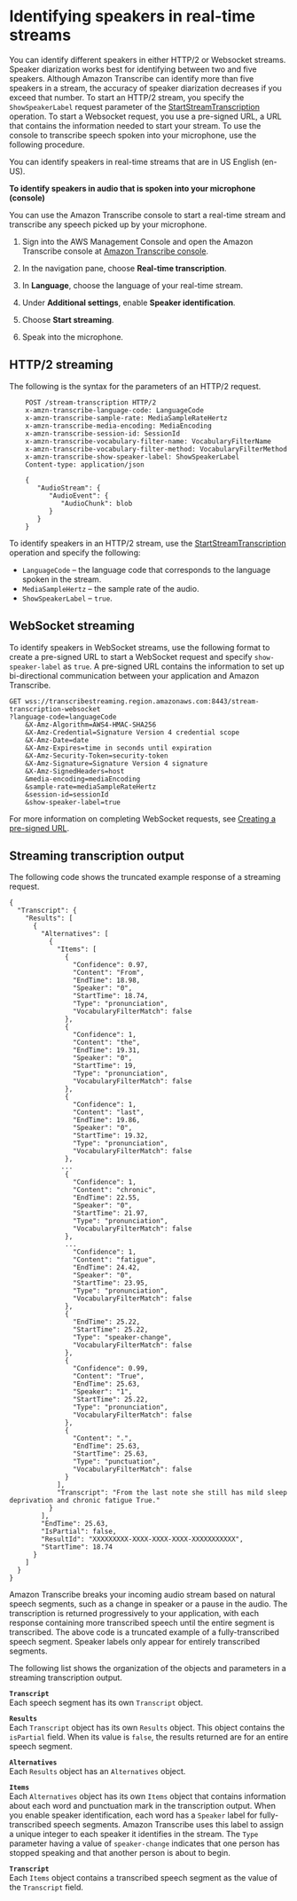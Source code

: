 # Identifying speakers in real\-time streams<a name="diarization-streaming"></a>

You can identify different speakers in either HTTP/2 or Websocket streams\. Speaker diarization works best for identifying between two and five speakers\. Although Amazon Transcribe can identify more than five speakers in a stream, the accuracy of speaker diarization decreases if you exceed that number\. To start an HTTP/2 stream, you specify the `ShowSpeakerLabel` request parameter of the [StartStreamTranscription](API_streaming_StartStreamTranscription.md) operation\. To start a Websocket request, you use a pre\-signed URL, a URL that contains the information needed to start your stream\. To use the console to transcribe speech spoken into your microphone, use the following procedure\.

You can identify speakers in real\-time streams that are in US English \(en\-US\)\.

**To identify speakers in audio that is spoken into your microphone \(console\)**

You can use the Amazon Transcribe console to start a real\-time stream and transcribe any speech picked up by your microphone\.

1. Sign into the AWS Management Console and open the Amazon Transcribe console at [Amazon Transcribe console](https://console.aws.amazon.com/transcribe/)\.

1. In the navigation pane, choose **Real\-time transcription**\.

1. In **Language**, choose the language of your real\-time stream\.

1. Under **Additional settings**, enable **Speaker identification**\.

1. Choose **Start streaming**\.

1. Speak into the microphone\.

## HTTP/2 streaming<a name="diarization-http2"></a>

The following is the syntax for the parameters of an HTTP/2 request\.

```
    POST /stream-transcription HTTP/2
    x-amzn-transcribe-language-code: LanguageCode
    x-amzn-transcribe-sample-rate: MediaSampleRateHertz
    x-amzn-transcribe-media-encoding: MediaEncoding
    x-amzn-transcribe-session-id: SessionId
    x-amzn-transcribe-vocabulary-filter-name: VocabularyFilterName
    x-amzn-transcribe-vocabulary-filter-method: VocabularyFilterMethod
    x-amzn-transcribe-show-speaker-label: ShowSpeakerLabel
    Content-type: application/json
    
    {
       "AudioStream": { 
          "AudioEvent": { 
             "AudioChunk": blob
          }
       }
    }
```

To identify speakers in an HTTP/2 stream, use the [StartStreamTranscription](API_streaming_StartStreamTranscription.md) operation and specify the following:
+ `LanguageCode` – the language code that corresponds to the language spoken in the stream\.
+ `MediaSampleHertz` – the sample rate of the audio\.
+ `ShowSpeakerLabel` – `true`\.

## WebSocket streaming<a name="diarization-websocket"></a>

To identify speakers in WebSocket streams, use the following format to create a pre\-signed URL to start a WebSocket request and specify `show-speaker-label` as `true`\. A pre\-signed URL contains the information to set up bi\-directional communication between your application and Amazon Transcribe\.

```
GET wss://transcribestreaming.region.amazonaws.com:8443/stream-transcription-websocket
?language-code=languageCode
    &X-Amz-Algorithm=AWS4-HMAC-SHA256
    &X-Amz-Credential=Signature Version 4 credential scope
    &X-Amz-Date=date
    &X-Amz-Expires=time in seconds until expiration
    &X-Amz-Security-Token=security-token
    &X-Amz-Signature=Signature Version 4 signature
    &X-Amz-SignedHeaders=host
    &media-encoding=mediaEncoding
    &sample-rate=mediaSampleRateHertz
    &session-id=sessionId
    &show-speaker-label=true
```

For more information on completing WebSocket requests, see [Creating a pre\-signed URL](websocket.md#websocket-url)\.

## Streaming transcription output<a name="diarization-output"></a>

The following code shows the truncated example response of a streaming request\.

```
{
  "Transcript": {
    "Results": [
      {
        "Alternatives": [
          {
            "Items": [
              {
                "Confidence": 0.97,
                "Content": "From",
                "EndTime": 18.98,
                "Speaker": "0",
                "StartTime": 18.74,
                "Type": "pronunciation",
                "VocabularyFilterMatch": false
              },
              {
                "Confidence": 1,
                "Content": "the",
                "EndTime": 19.31,
                "Speaker": "0",
                "StartTime": 19,
                "Type": "pronunciation",
                "VocabularyFilterMatch": false
              },
              {
                "Confidence": 1,
                "Content": "last",
                "EndTime": 19.86,
                "Speaker": "0",
                "StartTime": 19.32,
                "Type": "pronunciation",
                "VocabularyFilterMatch": false
              },
             ...
              {
                "Confidence": 1,
                "Content": "chronic",
                "EndTime": 22.55,
                "Speaker": "0",
                "StartTime": 21.97,
                "Type": "pronunciation",
                "VocabularyFilterMatch": false
              },
              ...
                "Confidence": 1,
                "Content": "fatigue",
                "EndTime": 24.42,
                "Speaker": "0",
                "StartTime": 23.95,
                "Type": "pronunciation",
                "VocabularyFilterMatch": false
              },
              {
                "EndTime": 25.22,
                "StartTime": 25.22,
                "Type": "speaker-change",
                "VocabularyFilterMatch": false
              },
              {
                "Confidence": 0.99,
                "Content": "True",
                "EndTime": 25.63,
                "Speaker": "1",
                "StartTime": 25.22,
                "Type": "pronunciation",
                "VocabularyFilterMatch": false
              },
              {
                "Content": ".",
                "EndTime": 25.63,
                "StartTime": 25.63,
                "Type": "punctuation",
                "VocabularyFilterMatch": false
              }
            ],
            "Transcript": "From the last note she still has mild sleep deprivation and chronic fatigue True."
          }
        ],
        "EndTime": 25.63,
        "IsPartial": false,
        "ResultId": "XXXXXXXXX-XXXX-XXXX-XXXX-XXXXXXXXXXX",
        "StartTime": 18.74
      }
    ]
  }
}
```

Amazon Transcribe breaks your incoming audio stream based on natural speech segments, such as a change in speaker or a pause in the audio\. The transcription is returned progressively to your application, with each response containing more transcribed speech until the entire segment is transcribed\. The above code is a truncated example of a fully\-transcribed speech segment\. Speaker labels only appear for entirely transcribed segments\. 

The following list shows the organization of the objects and parameters in a streaming transcription output\.

**`Transcript`**  
Each speech segment has its own `Transcript` object\.

**`Results`**  
Each `Transcript` object has its own `Results` object\. This object contains the `isPartial` field\. When its value is `false`, the results returned are for an entire speech segment\.

**`Alternatives`**  
Each `Results` object has an `Alternatives` object\.

**`Items`**  
Each `Alternatives` object has its own `Items` object that contains information about each word and punctuation mark in the transcription output\. When you enable speaker identification, each word has a `Speaker` label for fully\-transcribed speech segments\. Amazon Transcribe uses this label to assign a unique integer to each speaker it identifies in the stream\. The `Type` parameter having a value of `speaker-change` indicates that one person has stopped speaking and that another person is about to begin\.

**`Transcript`**  
Each `Items` object contains a transcribed speech segment as the value of the `Transcript` field\.